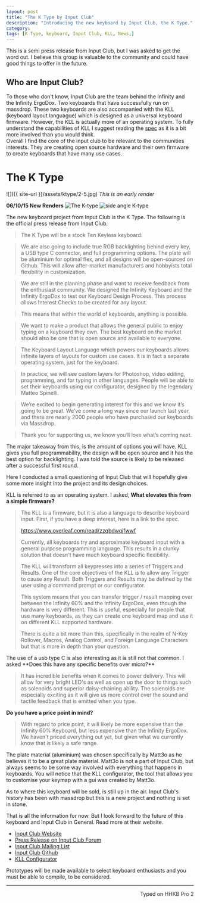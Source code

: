```yaml
---
layout: post
title: "The K Type by Input Club"
description: "Introducing the new keyboard by Input Club, the K Type."
category: 
tags: [K Type, keyboard, Input Club, KLL, News,]
---
```

This is a semi press release from Input Club, but I was asked to get the word out. I believe this group is valuable to the community and could have good things to offer in the future. 
## Who are Input Club?
To those who don't know, Input Club are the team behind the Infinity and the Infinity ErgoDox. Two keyboards that have successfully run on massdrop. These two keyboards are also accompanied with the KLL (keyboard layout languague) which is designed as a universal keyboard firmware. However, the KLL is actually more of an operating system. To fully understand the capabilities of KLL I suggest reading the [spec](https://www.overleaf.com/read/zzqbdwqjfwwf) as it is a bit more involved than you would think.  
Overall I find the core of the input club to be relevant to the communities interests. They are creating open source hardware and their own firmware to create keyboards that have many use cases.

# The K Type 
![]({{ site-url }}/assets/ktype/2-5.jpg)
*This is an early render*

**06/10/15 New Renders**
![The K-type](https://i.imgur.com/3bchOJo.jpg)
![side angle K-type](https://i.imgur.com/9v4sliP.jpg)

The new keyboard project from Input Club is the K Type. The following is the official press release from Input Club.

>The K Type will be a stock Ten Keyless keyboard.

>We are also going to include true RGB backlighting behind every key, a USB type C connector, and full programming options. The plate will be aluminium for optimal flex, and all designs will be open-sourced on Github. This will allow after-market manufacturers and hobbyists total flexibility in customization.

>We are still in the planning phase and want to receive feedback from the enthusiast community. We designed the Infinity Keyboard and the Infinity ErgoDox to test our Keyboard Design Process. This process allows Interest Checks to be created for any layout.

>This means that within the world of keyboards, anything is possible.

>We want to make a product that allows the general public to enjoy typing on a keyboard they own. The best keyboard on the market should also be one that is open source and available to everyone.

>The Keyboard Layout Language which powers our keyboards allows infinite layers of layouts for custom use cases. It is in fact a separate operating system, just for the keyboard.

>In practice, we will see custom layers for Photoshop, video editing, programming, and for typing in other languages. People will be able to set their keyboards using our configurator, designed by the legendary Matteo Spinelli.

>We’re excited to begin generating interest for this and we know it’s going to be great. We’ve come a long way since our launch last year, and there are nearly 2000 people who have purchased our keyboards via Massdrop.

>Thank you for supporting us, we know you’ll love what’s coming next.

The major takeaway from this, is the amount of options you will have. KLL gives you full programmability, the design will be open source and it has the best option for backlighting. I was told the source is likely to be released after a successful first round.    
  
Here I conducted a small questioning of Input Club that will hopefully give some more insight into the project and its design choices.

KLL is referred to as an operating system. I asked, **What elevates this from a simple firmware?**

<blockquote class="q">The KLL is a firmware, but it is also a language to describe keyboard input.
First, if you have a deep interest, here is a link to the spec.

<https://www.overleaf.com/read/zzqbdwqjfwwf>

Currently, all keyboards try and approximate keyboard input with a general purpose programming language. This results in a clunky solution that doesn't have much keyboard specific flexibility.

The KLL will transform all keypresses into a series of Triggers and Results. One of the core objectives of the KLL is to allow any Trigger to cause any Result. Both Triggers and Results may be defined by the user using a command prompt or our configurator.

This system means that you can transfer trigger / result mapping over between the Infinity 60% and the Infinity ErgoDox, even though the hardware is very different. This is useful, especially for people that use many keyboards, as they can create one keyboard map and use it on different KLL supported hardware.

There is quite a bit more than this, specifically in the realm of N-Key Rollover, Macros, Analog Control, and Foreign Language Characters but that is more in depth than your question.
</blockquote>
The use of a usb type C is also interesting as it is still not that common. I asked **Does this have any specific benefits over micro?**

<blockquote class="q">

It has incredible benefits when it comes to power delivery. This will allow for very bright LED's as well as open up the door to things such as solenoids and superior daisy-chaining ability.
The solenoids are especially exciting as it will give us more control over the sound and tactile feedback that is emitted when you type.
</blockquote>

**Do you have a price point in mind?**

<blockquote class="q">
With regard to price point, it will likely be more expensive than the Infinity 60% Keyboard, but less expensive than the Infinity ErgoDox. We haven't priced everything out yet, but given what we currently know that is likely a safe range.
</blockquote>

The plate material (aluminium) was chosen specifically by Matt3o as he believes it to be a great plate material. Matt3o is not a part of Input Club, but always seems to be some way involved with everything that happens in keyboards. You will notice that the KLL configurator, the tool that allows you to customise your keymap with a gui was created by Matt3o.

As to where this keyboard will be sold, is still up in the air. Input Club's history has been with massdrop but this is a new project and nothing is set in stone.

That is all the information for now. But I look forward to the future of this keyboard and Input Club in General. Read more at their website.

* [Input Club Website](https://input.club/)
* [Press Release on Input Club Forum](https://input.club/forums/topic/k-type)
* [Input Club Mailing List](https://input.club/email)
* [Input Club Github](https://github.com/kiibohd)
* [KLL Configurator](https://input.club/configurator)

Prototypes will be made available to select keyboard enthusiasts and you must be able to compile, to be considered.

---------------------------------
 <p style="text-align: right" title="Equipped with Hasu's alternative controller">Typed on <font color="#373737">HHKB Pro 2</font></p>

